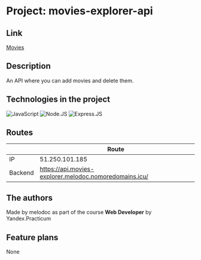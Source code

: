 # Project: movies-explorer-api

## Link

[Movies](https://api.movies-explorer.melodoc.nomoredomains.icu/)

## Description

An API where you can add movies and delete them.

## Technologies in the project

![JavaScript](https://img.shields.io/badge/JavaScript-ffd24a?style=for-the-badge&logo=javascript&logoColor=white) ![Node.JS](https://img.shields.io/badge/Node.js-43853D?style=for-the-badge&logo=node.js&logoColor=white) ![Express.JS](https://img.shields.io/badge/Express.js-404D59?style=for-the-badge)

## Routes

|          |                            Route                        |
|----------|---------------------------------------------------------|
|IP        |51.250.101.185                                            |
|Backend   |https://api.movies-explorer.melodoc.nomoredomains.icu/   |

## The authors

Made by melodoc as part of the course **Web Developer** by Yandex.Practicum

## Feature plans

None
